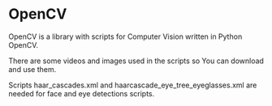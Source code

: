 # OpenCV

OpenCV is a library with scripts for Computer Vision written in Python OpenCV. 

There are some videos and images used in the scripts so You can download and use them. 

Scripts haar_cascades.xml and haarcascade_eye_tree_eyeglasses.xml are needed for face and eye detections scripts.
